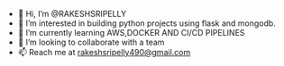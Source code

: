 - 👋 Hi, I’m @RAKESHSRIPELLY
- 👀 I’m interested in building python projects using flask and mongodb.
- 🌱 I’m currently learning AWS,DOCKER AND CI/CD PIPELINES
- 💞️ I’m looking to collaborate with a team 
- 📫 Reach me at rakeshsripelly490@gmail.com

<!---
RAKESHSRIPELLY/RAKESHSRIPELLY is a ✨ special ✨ repository because its `README.md` (this file) appears on your GitHub profile.
You can click the Preview link to take a look at your changes.
--->
